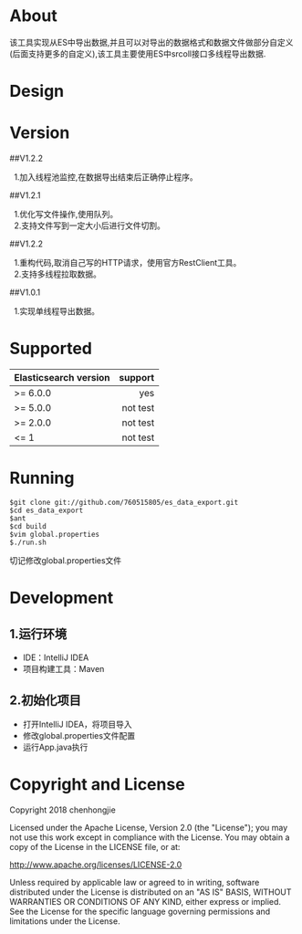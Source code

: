 # About
该工具实现从ES中导出数据,并且可以对导出的数据格式和数据文件做部分自定义(后面支持更多的自定义),该工具主要使用ES中srcoll接口多线程导出数据.

# Design

# Version

##V1.2.2

&nbsp;&nbsp;1.加入线程池监控,在数据导出结束后正确停止程序。

##V1.2.1

&nbsp;&nbsp;1.优化写文件操作,使用队列。<br>
&nbsp;&nbsp;2.支持文件写到一定大小后进行文件切割。

##V1.2.2

&nbsp;&nbsp;1.重构代码,取消自己写的HTTP请求，使用官方RestClient工具。<br>
&nbsp;&nbsp;2.支持多线程拉取数据。

##V1.0.1

&nbsp;&nbsp;1.实现单线程导出数据。

# Supported
| Elasticsearch version        | support   |
| --------   | -----:  | 
| >= 6.0.0     | yes |
| >= 5.0.0        |   not test| 
| >= 2.0.0        |   not test | 
| <= 1       |   not test |

# Running
```
$git clone git://github.com/760515805/es_data_export.git
$cd es_data_export
$ant 
$cd build
$vim global.properties
$./run.sh
```
切记修改global.properties文件

# Development
## 1.运行环境
- IDE：IntelliJ IDEA
- 项目构建工具：Maven

## 2.初始化项目
- 打开IntelliJ IDEA，将项目导入
- 修改global.properties文件配置
- 运行App.java执行

# Copyright and License

Copyright 2018 chenhongjie

Licensed under the Apache License, Version 2.0 (the "License"); you may not use this work except in compliance with the License. You may obtain a copy of the License in the LICENSE file, or at:

http://www.apache.org/licenses/LICENSE-2.0

Unless required by applicable law or agreed to in writing, software distributed under the License is distributed on an "AS IS" BASIS, WITHOUT WARRANTIES OR CONDITIONS OF ANY KIND, either express or implied. See the License for the specific language governing permissions and limitations under the License.

